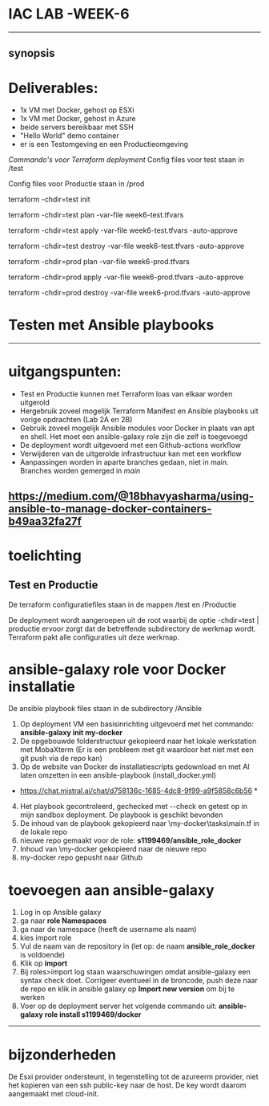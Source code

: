 # IAC LAB -WEEK-6
-------
## synopsis
# Deliverables:
- 1x VM met Docker, gehost op ESXi
- 1x VM met Docker, gehost in Azure
- beide servers bereikbaar met SSH
- "Hello World" demo container
- er is een Testomgeving en een Productieomgeving

*Commando's voor Terraform deployment*
Config files voor test staan in /test

Config files voor Productie staan in /prod

terraform -chdir=test init

terraform -chdir=test plan -var-file week6-test.tfvars

terraform -chdir=test apply -var-file week6-test.tfvars -auto-approve

terraform -chdir=test destroy -var-file week6-test.tfvars -auto-approve

terraform -chdir=prod plan -var-file week6-prod.tfvars

terraform -chdir=prod apply -var-file week6-prod.tfvars -auto-approve

terraform -chdir=prod destroy -var-file week6-prod.tfvars -auto-approve

# Testen met Ansible playbooks
----


# uitgangspunten:
- Test en Productie kunnen met Terraform loas van elkaar worden uitgerold
- Hergebruik zoveel mogelijk Terraform Manifest en Ansible playbooks uit vorige opdrachten (Lab 2A en 2B)
- Gebruik zoveel mogelijk Ansible modules voor Docker in plaats van apt en shell. Het moet een ansible-galaxy role zijn die zelf is toegevoegd
- De deployment wordt uitgevoerd met een Github-actions workflow
- Verwijderen van de uitgerolde infrastructuur kan met een workflow
- Aanpassingen worden in aparte branches gedaan, niet in main. Branches worden gemerged in *main* 


https://medium.com/@18bhavyasharma/using-ansible-to-manage-docker-containers-b49aa32fa27f
----

# toelichting
## Test en Productie
De terraform configuratiefiles staan in de mappen /test en /Productie

De deployment wordt aangeroepen uit de root waarbij de optie -chdir=test | productie ervoor zorgt dat de betreffende subdirectory de werkmap wordt. Terraform pakt alle configuraties uit deze werkmap.


# ansible-galaxy role voor Docker installatie
De ansible playbook files staan in de subdirectory /Ansible
1. Op deployment VM een basisinrichting uitgevoerd met het commando: **ansible-galaxy init my-docker**
2. De opgebouwde folderstructuur gekopieerd naar het lokale werkstation met MobaXterm (Er is een probleem met git waardoor het niet met een git push via de repo kan) 
3. Op de website van Docker de installatiescripts gedownload en met AI laten omzetten in een ansible-playbook (install_docker.yml)

* https://chat.mistral.ai/chat/d758136c-1685-4dc8-9f99-a9f5858c6b56 *

4. Het playbook gecontroleerd, gechecked met --check en getest op in mijn sandbox deployment. De playbook is geschikt bevonden 
5. De inhoud van de playbook gekopieerd naar \my-docker\tasks\main.tf in de lokale repo
6. nieuwe repo gemaakt voor de role: **s1199469/ansible_role_docker**
7. Inhoud van \my-docker gekopieerd naar de nieuwe repo
8. my-docker repo gepusht naar Github

# toevoegen aan ansible-galaxy
1. Log in op Ansible galaxy
2. ga naar **role Namespaces**
3. ga naar de namespace (heeft de username als naam)
4. kies import role
5. Vul de naam van de repository in (let op: de naam **ansible_role_docker** is voldoende)
6. Klik op **import**
7. Bij roles>import log staan waarschuwingen omdat ansible-galaxy een syntax check doet. Corrigeer eventueel in de broncode, push deze naar de repo en klik in ansible galaxy op **Import new version** om bij te werken
8. Voer op de deployment server het volgende commando uit: **ansible-galaxy role install s1199469/docker**

----
# bijzonderheden
De Esxi provider ondersteunt, in tegenstelling tot de azureerm provider, niet het kopieren van een ssh public-key naar de host. De key wordt daarom aangemaakt met cloud-init.

